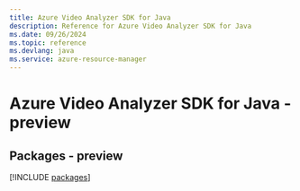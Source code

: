 ```yaml
---
title: Azure Video Analyzer SDK for Java
description: Reference for Azure Video Analyzer SDK for Java
ms.date: 09/26/2024
ms.topic: reference
ms.devlang: java
ms.service: azure-resource-manager
---
```

# Azure Video Analyzer SDK for Java - preview
## Packages - preview
[!INCLUDE [packages](video-analyzer-index.md)]